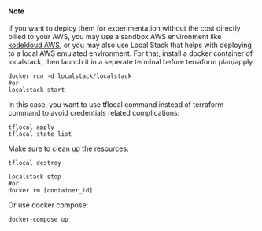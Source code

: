 
#### Note
If you want to deploy them for experimentation without the cost directly billed to your AWS, you may use a sandbox AWS environment like [kodekloud AWS](https://kodekloud.com/playgrounds/playground-aws), or you may also use Local Stack that helps with deploying to a local AWS emulated environment. 
For that, install a docker container of localstack, then launch it in a seperate terminal before terraform plan/apply.
```
docker run -d localstack/localstack
#or
localstack start
```
In this case, you want to use tflocal command instead of terraform command to avoid credentials related complications:
```
tflocal apply
tflocal state list
```
Make sure to clean up the resources:
```
tflocal destroy

localstack stop
#or
docker rm [container_id]
```
Or use docker compose:
```
docker-compose up
```
